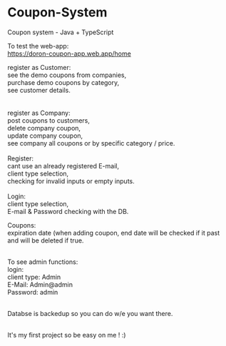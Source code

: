 # Coupon-System
Coupon system - Java + TypeScript


To test the web-app: <br/>
https://doron-coupon-app.web.app/home

register as Customer: <br/>
see the demo coupons from companies, <br/>
purchase demo coupons by category, <br/>
see customer details. <br/>
<br/>
<br/>
register as Company: <br/>
post coupons to customers, <br/>
delete company coupon, <br/>
update company coupon, <br/>
see company all coupons or by specific category / price. <br/>
<br/>
Register:<br/>
cant use an already registered E-mail,<br/>
client type selection,<br/>
checking for invalid inputs or empty inputs.<br/>
<br/>
Login:<br/>
client type selection,<br/>
E-mail & Password checking with the DB.<br/>

Coupons:<br/>
expiration date (when adding coupon, end date will be checked if it past <today date> and will be deleted if true.<br/>
<br/>

To see admin functions:<br/>
login:<br/>
client type: Admin<br/>
E-Mail: Admin@admin<br/>
Password: admin<br/>
<br/>

Databse is backedup so you can do w/e you want there.<br/>
<br/>

It's my first project so be easy on me ! :)
